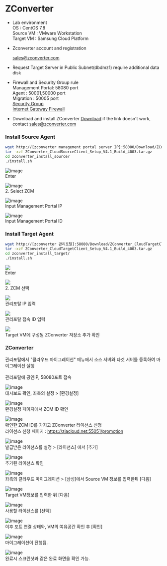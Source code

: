 <h1>ZConverter</h1>

- Lab environment </br>
OS : CentOS 7.8 </br>
Source VM : VMware Workstation </br>
Target VM : Samsung Cloud Platform </br>

- Zconverter account and registration

  sales@zconverter.com
  
- Request Target Server in Public Subnet(dbdmz1)
  require additional data disk
  
- Firewall and Security Group rule</br>
  Management Portal: 58080 port</br>
  Agent : 50001,50000 port</br>
  Migration : 50005 port</br>
  [Security Group](https://github.com/scp-cloudacademy/ce-advanced/raw/main/03/sg_cea_03_vm_migration.xlsx) </br>
  [Internet Gateway Firewall](https://github.com/scp-cloudacademy/ce-advanced/raw/main/03/fw_cea_03_vm_migration.xlsx)
  
- Download and install ZConverter 
[Download](https://objectstorage.ap-seoul-1.oraclecloud.com/p/1n9M3ZGv_raosujWb2EExwKV3FfsFQyn02gsLvr2R5ttpnESDGFBXYXqYrqXFYAc/n/idffti7li8cs/b/ZConverter_Bucket/o/ZConverter_CloudManager_Setup_v4.1_2023_0619_private.exe)
if the link doesn't work, contact sales@zconverter.com

<h3>Install Source Agent</h3>

```bash
wget http://[zconverter management portal server IP]:58080/Download/ZConverter_CloudSourceClient_Setup_V4.1_Build_4003.tar.gz
tar -xzf ZConverter_CloudSourceClient_Setup_V4.1_Build_4003.tar.gz
cd zconverter_install_source/
./install.sh
```
![image](https://github.com/scp-cloudacademy/ce-advanced/assets/147478897/de093b96-737b-43ff-aae8-7aac1e811fad)<br>
Enter

![image](https://github.com/scp-cloudacademy/ce-advanced/assets/147478897/a4c44cde-37f1-48ac-bf31-a7a384664754)<br>
2. Select ZCM

![image](https://github.com/scp-cloudacademy/ce-advanced/assets/147478897/6b3d140d-4c57-41fc-b1ed-c9ccb62ae9af)<br>
Input Management Portal IP

![image](https://github.com/scp-cloudacademy/ce-advanced/assets/147478897/ae5e605d-73a5-4d6f-a480-648eecace0fe)<br>
Input Management Portal ID

<h3>Install Target Agent</h3>

```bash
wget http://[zconverter 관리포탈]:58080/Download/ZConverter_CloudTargetClient_Setup_V4.1_Build_4003.tar.gz
tar -xzf ZConverter_CloudTargetClient_Setup_V4.1_Build_4003.tar.gz
cd zconverter_install_target/
./install.sh
```

<img src=https://github.com/scp-cloudacademy/ce-advanced/assets/147478897/38d31953-4504-41db-a93b-1af50b23fd29><br>
Enter<br>

<img src=https://github.com/scp-cloudacademy/ce-advanced/assets/147478897/e6dc9346-1ce5-4fb1-bd9b-267bb9ee298b><br>
2. ZCM 선택<br>

<img src=https://github.com/scp-cloudacademy/ce-advanced/assets/147478897/3107e7ab-4247-4187-ad8a-f4962e76b0a8><br>
관리포탈 IP 입력<br>

<img src=https://github.com/scp-cloudacademy/ce-advanced/assets/147478897/9eb4085f-82c2-4dec-aeb6-ed4f9e39daf4><br>
관리포탈 접속 ID 입력<br>

<img src=https://github.com/scp-cloudacademy/ce-advanced/assets/147478897/f24e959e-4365-4b44-96a5-89dcfee12c3b><br>
Target VM에 구성될 ZConverter 저장소 추가 확인<br>

<h3>ZConverter</h3>
관리포탈에서 "클라우드 마이그레이션" 메뉴에서 소스 서버와 타겟 서버를 등록하여 마이그레이션 실행
<br>
<br>
관리포탈에 공인IP, 58080포트 접속

![image](https://github.com/scp-cloudacademy/ce-advanced/assets/147478897/a1f16857-a4c2-404d-9ca0-291bfa9f1497)<br>
대시보드 확인, 좌측의 설정 > [환경설정]

![image](https://github.com/scp-cloudacademy/ce-advanced/assets/147478897/b0412a68-e469-4e97-a363-fee55e47ef43)<br>
환경설정 페이지에서 ZCM ID 확인

![image](https://github.com/scp-cloudacademy/ce-advanced/assets/147478897/f4ee78c1-e375-4427-b96b-cdcf954c0f2c)<br>
확인한 ZCM ID를 가지고 ZConverter 라이선스 신청<br>
라이선스 신청 페이지 : https://ziacloud.net:55051/promotion

![image](https://github.com/scp-cloudacademy/ce-advanced/assets/147478897/76a69a69-28bc-4116-a569-c3dbc04982df)<br>
발급받은 라이선스를 설정 > [라이선스] 에서 [추가]

![image](https://github.com/scp-cloudacademy/ce-advanced/assets/147478897/a22c74ad-801d-4c94-af7e-391ec7977360)<br>
추가된 라이선스 확인

![image](https://github.com/scp-cloudacademy/ce-advanced/assets/147478897/0a28030b-67ba-44bb-81d9-70c46ad3b082)<br>
좌측의 클라우드 마이그레이션 > [삼성]에서 Source VM 정보를 입력한뒤 [다음]

![image](https://github.com/scp-cloudacademy/ce-advanced/assets/147478897/c386bd71-7ca6-4ffa-b511-1cb979c28c66)<br>
Target VM정보를 입력한 뒤 [다음]

![image](https://github.com/scp-cloudacademy/ce-advanced/assets/147478897/617536f3-1002-48f2-b3bf-8e6375eb76a1)<br>
사용할 라이선스를 [선택]

![image](https://github.com/scp-cloudacademy/ce-advanced/assets/147478897/44f41661-083e-430e-99ae-b6b514e1d98e)<br>
이후 포트 연결 상태와, VM의 여유공간 확인 후 [확인]

![image](https://github.com/scp-cloudacademy/ce-advanced/assets/147478897/5b77eea6-ff80-419d-a363-6959a1edd584)<br>
마이그레이션이 진행됨.

![image](https://github.com/scp-cloudacademy/ce-advanced/assets/147478897/22dcbf1c-3390-4f87-a21c-3e29b4d14134)<br>
완료시 스크린샷과 같은 완료 화면을 확인 가능.
